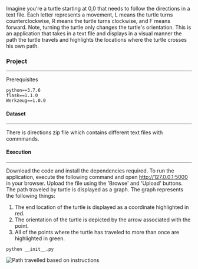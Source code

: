 Imagine you're a turtle starting at 0,0 that needs to follow the directions in a text file. Each letter represents a movement, L means the turtle turns counterclockwise, R means the turtle turns clockwise, and F means forward. Note, turning the turtle only changes the turtle's orientation. This is an application that takes in a text file and displays in a visual manner the path the turtle travels and highlights the locations where the turtle crosses his own path.  

### Project
_______________________________________________________________________________________________
Prerequisites
```
python==3.7.6
flask==1.1.0
Werkzeug==1.0.0
```

#### Dataset
____________________________________________________________________________________________________
There is directions zip file which contains different text files with commmands. 

#### Execution
____________________________________________________________________________________________________
Download the code and install the dependencies required. To run the application, execute the following command and open http://127.0.0.1:5000 in your browser. Upload the file using the 'Browse' and 'Upload' buttons. The path traveled by turtle is displayed as a graph.
The graph represents the following things:
1. The end location of the turtle is displayed as a coordinate highlighted in red.
2. The orientation of the turtle is depicted by the arrow associated with the point. 
3. All of the points where the turtle has traveled to more than once are highlighted in green.
```
python __init__.py
```
![Path travelled based on instructions](https://github.com/pkaplish20/AltaML_Coding_Exercise/tree/master/Assets/Path.png)
